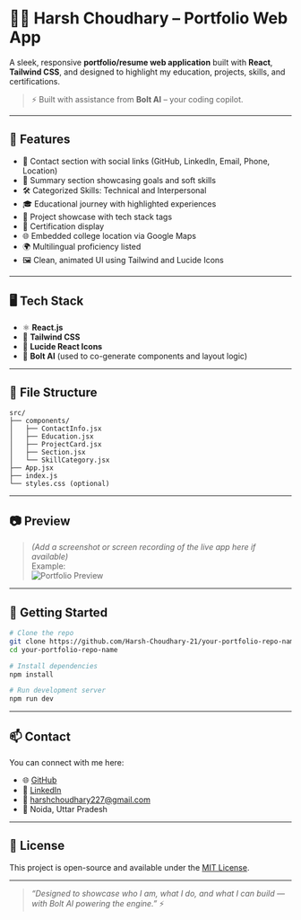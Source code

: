 # 🧑‍💻 Harsh Choudhary – Portfolio Web App

A sleek, responsive **portfolio/resume web application** built with **React**, **Tailwind CSS**, and designed to highlight my education, projects, skills, and certifications.

> ⚡ Built with assistance from **Bolt AI** – your coding copilot.

---

## 🌟 Features

- 📇 Contact section with social links (GitHub, LinkedIn, Email, Phone, Location)  
- 🧠 Summary section showcasing goals and soft skills  
- 🛠️ Categorized Skills: Technical and Interpersonal  
- 🎓 Educational journey with highlighted experiences  
- 💼 Project showcase with tech stack tags  
- 🏅 Certification display  
- 🌐 Embedded college location via Google Maps  
- 🌍 Multilingual proficiency listed  
- 🖼️ Clean, animated UI using Tailwind and Lucide Icons  

---

## 🖥️ Tech Stack

- ⚛️ **React.js**  
- 💨 **Tailwind CSS**  
- 🎨 **Lucide React Icons**  
- 🚀 **Bolt AI** (used to co-generate components and layout logic)

---

## 📂 File Structure

```
src/
├── components/
│   ├── ContactInfo.jsx
│   ├── Education.jsx
│   ├── ProjectCard.jsx
│   ├── Section.jsx
│   └── SkillCategory.jsx
├── App.jsx
├── index.js
└── styles.css (optional)
```

---

## 📷 Preview

> _(Add a screenshot or screen recording of the live app here if available)_  
> Example:  
> ![Portfolio Preview](./preview.png)

---

## 🚀 Getting Started

```bash
# Clone the repo
git clone https://github.com/Harsh-Choudhary-21/your-portfolio-repo-name.git
cd your-portfolio-repo-name

# Install dependencies
npm install

# Run development server
npm run dev
```

---

## 📫 Contact

You can connect with me here:

- 🌐 [GitHub](https://github.com/Harsh-Choudhary-21)  
- 💼 [LinkedIn](https://www.linkedin.com/in/harsh-choudhary-88787311/)  
- 📧 harshchoudhary227@gmail.com  
- 📍 Noida, Uttar Pradesh  

---

## 📝 License

This project is open-source and available under the [MIT License](LICENSE).

---

> _“Designed to showcase who I am, what I do, and what I can build — with Bolt AI powering the engine.”_ ⚡
